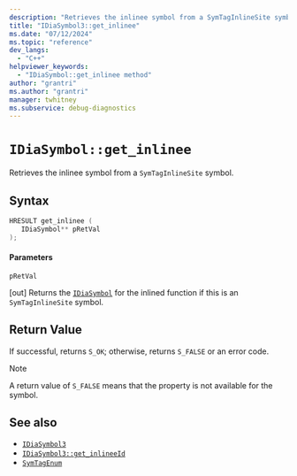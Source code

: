 ```yaml
---
description: "Retrieves the inlinee symbol from a SymTagInlineSite symbol."
title: "IDiaSymbol3::get_inlinee"
ms.date: "07/12/2024"
ms.topic: "reference"
dev_langs:
  - "C++"
helpviewer_keywords:
  - "IDiaSymbol::get_inlinee method"
author: "grantri"
ms.author: "grantri"
manager: twhitney
ms.subservice: debug-diagnostics
---
```

# `IDiaSymbol::get_inlinee`

Retrieves the inlinee symbol from a `SymTagInlineSite` symbol.

## Syntax

```C++
HRESULT get_inlinee ( 
   IDiaSymbol** pRetVal
);
```

#### Parameters

 `pRetVal`

[out] Returns the [`IDiaSymbol`](../../debugger/debug-interface-access/idiasymbol.md) for the inlined function if this is an `SymTagInlineSite` symbol.

## Return Value

 If successful, returns `S_OK`; otherwise, returns `S_FALSE` or an error code.

> [!NOTE]
> A return value of `S_FALSE` means that the property is not available for the symbol.

## See also

- [`IDiaSymbol3`](../../debugger/debug-interface-access/idiasymbol3.md)
- [`IDiaSymbol3::get_inlineeId`](../../debugger/debug-interface-access/idiasymbol3-get-inlineeId.md)
- [`SymTagEnum`](../../debugger/debug-interface-access/symtagenum.md)